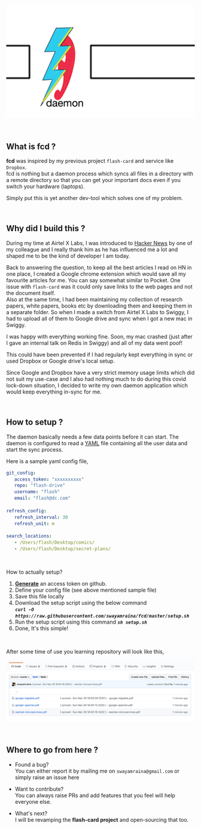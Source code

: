 ![baner](./resources/flash-card-daemon-banner.png)

<br>

## What is fcd ?

**fcd** was inspired by my previous project `flash-card` and service like `Dropbox`. <br>
fcd is nothing but a daemon process which syncs all files in a directory with a remote 
directory so that you can get your important docs even if you switch your hardware (laptops).

Simply put this is yet another dev-tool which solves one of my problem.



<br>

## Why did I build this ?

During my time at Airtel X Labs, I was introduced to [Hacker News](https://news.ycombinator.com/news)
by one of my colleague and I really thank him as he has influenced me a lot and shaped me to be 
the kind of developer I am today. 

Back to answering the question, to keep all the best articles I read on HN in one place, 
I created a Google chrome extension which would save all my favourite articles for me. 
You can say somewhat similar to Pocket. One issue with `flash-card` was it could only save 
links to the web pages and not the document itself. <br> 
Also at the same time, I had been maintaining my collection of research papers, white papers, 
books etc by downloading them and keeping them in a separate folder. 
So when I made a switch from Airtel X Labs to Swiggy, I had to upload all of them to Google 
drive and sync when I got a new mac in Swiggy.

I was happy with everything working fine. Soon, my mac crashed (just after I gave an internal
talk on Redis in Swiggy) and all of my data went poof! 

This could have been prevented if I had regularly kept everything in sync or used Dropbox or 
Google drive's local setup.    

Since Google and Dropbox have a very strict memory usage limits which did not suit my use-case 
and I also had nothing much to do during this covid lock-down situation, I decided to write my 
own daemon application which would keep everything in-sync for me.   



<br>

## How to setup ?

The daemon basically needs a few data points before it can start. The daemon is configured to
read a [YAML](https://en.wikipedia.org/wiki/YAML) file containing all the user data and start 
the sync process.

Here is a sample yaml config file,

```yaml
git_config:
   access_token: "xxxxxxxxxx"
   repo: "flash-drive"
   username: "flash"
   email: "flash@dc.com"

refresh_config:
   refresh_interval: 30
   refresh_unit: m

search_locations:
   - /Users/flash/Desktop/comics/
   - /Users/flash/Desktop/secret-plans/
```  

<br>

How to actually setup?

1. [**Generate**](https://github.com/settings/tokens) an access token on github. 
2. Define your config file (see above mentioned sample file) 
3. Save this file locally 
4. Download the setup script using the below command <br>
  ***`curl -O https://raw.githubusercontent.com/swayamraina/fcd/master/setup.sh`*** 
5. Run the setup script using this command ***`sh setup.sh`***  
5. Done, It's this simple!

<br>

After some time of use you learning repository will look like this,

![repository](./resources/sample-repo.png)

<br>

## Where to go from here ?

* Found a bug? <br>
  You can either report it by mailing me on `swayamraina@gmail.com` or simply raise an issue here

* Want to contribute? <br>
  You can always raise PRs and add features that you feel will help everyone else.
  
* What's next?  <br>
  I will be revamping the **flash-card project** and open-sourcing that too.


